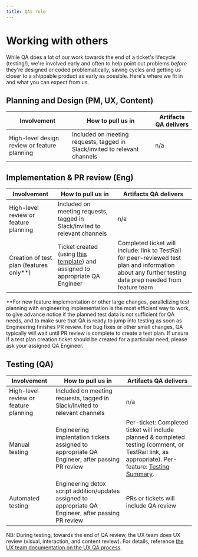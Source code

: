 ```yaml
---
title: QAs role
---
```

# Working with others

While QA does a lot of our work towards the end of a ticket's lifecycle (testing!), we're involved early and often to help point out problems *before* they're designed or coded problematically, saving cycles and getting us closer to a shippable product as early as possible. Here's where we fit in and what you can expect from us.

## Planning and Design (PM, UX, Content)

| **Involvement** | **How to pull us in** | **Artifacts QA delivers** |
| --- | --- | --- |
| High-level design review or feature planning | Included on meeting requests, tagged in Slack/invited to relevant channels | n/a |

## Implementation & PR review (Eng)

| **Involvement** | **How to pull us in** | **Artifacts QA delivers** |
| --- | --- | --- |
| High-level review or feature planning | Included on meeting requests, tagged in Slack/invited to relevant channels | n/a |
| Creation of test plan (features only**) | Ticket created (using [this template](https://github.com/department-of-veterans-affairs/va-mobile-app/blob/develop/.github/ISSUE_TEMPLATE/QA_Test_Plan.md)) and assigned to appropriate QA Engineer | Completed ticket will include: link to TestRail for peer-reviewed test plan and information about any further testing data prep needed from feature team |

**For new feature implementation or other large changes, parallelizing test planning with engineering implementation is the most efficient way to work, to give advance notice if the planned test data is not sufficient for QA needs, and to make sure that QA is ready to jump into testing as soon as Engineering finishes PR review. For bug fixes or other small changes, QA typically will wait until PR review is complete to create a test plan. If unsure if a test plan creation ticket should be created for a particular need, please ask your assigned QA Engineer.

## Testing (QA)

| **Involvement** | **How to pull us in** | **Artifacts QA delivers** |
| --- | --- | --- |
| High-level review or feature planning | Included on meeting requests, tagged in Slack/invited to relevant channels | n/a |
| Manual testing | Engineering implentation tickets assigned to appropriate QA Engineer, after passing PR review | Per-ticket: Completed ticket will include planned & completed testing (comment, or TestRail link, as appropriate). Per-feature: [Testing Summary](https://department-of-veterans-affairs.github.io/va-mobile-app/docs/QA/QualityAssuranceProcess/Testing%20Summary). |
| Automated testing | Engineering detox script addition/updates assigned to appropriate QA Engineer, after passing PR review | PRs or tickets will include QA review |

NB: During testing, towards the end of QA review, the UX team does UX review (visual, interaction, and content review). For details, reference [the UX team documentation on the UX QA process](https://department-of-veterans-affairs.github.io/va-mobile-app/docs/UX/How-We-Work/designing-ui#qa).
